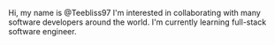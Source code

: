 Hi, my name is @Teebliss97
I'm interested in collaborating with many software developers around the world.
I'm currently learning full-stack software engineer.
